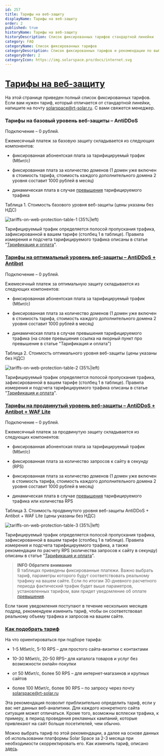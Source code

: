 ```yaml
---
id: 257
title: Тарифы на веб-защиту
displayName: Тарифы на веб-защиту
order: 2
published: true
historyName: Тарифы на веб-защиту
historyDescription: Список фиксированных тарифов стандартной линейки
category: FAQ
categoryName: Список фиксированных тарифов
categoryDescription: Список фиксированных тарифов и рекомендации по выбору
categoryOrder: 2
categoryIcon: https://img.solarspace.pro/docs/internet.svg
---
```


# [Тарифы на веб-защиту](tariffs-on-web-protection)


На этой странице приведен полный список фиксированных тарифов. Если вам нужен тариф, который отличается от стандартной линейки, напишите на почту solarspace@rt-solar.ru. С вами свяжется менеджер.

### Тарифы на базовый уровень веб-защиты – AntiDDoS

Подключение – 0 рублей.

Ежемесячный платеж за базовую защиту складывается из следующих компонентов:

- фиксированная абонентская плата за тарифицируемый трафик (Мбит/с) <br/>

- фиксированная плата за количество доменов (1 домен уже включен в стоимость тарифа, стоимость каждого дополнительного домена 2 уровня составит 1000 рублей в месяц) <br/>

- динамическая плата в случае [превышения]([256]) тарифицируемого трафика <br/>


Таблица 1. Стоимость базового уровня веб-защиты (цены указаны без НДС)

![tariffs-on-web-protection-table-1 (35%|left)](https://img.solarspace.pro/docs/tariffs-on-wp-table-1.jpg 'tariffs-on-web-protection-table-1')

Тарифицируемый трафик определяется полосой пропускания трафика, зафиксированной в вашем тарифе (столбец 1 в таблице). Правила измерения и подсчета тарифицируемого трафика описаны в статье "[Тарификация и оплата]([256])".  



### [Тарифы на оптимальный уровень веб-защиты – AntiDDoS + Antibot](tariffs-on-optimal-level-of-web-protection-antiddos-antibot)

Подключение – 0 рублей.

Ежемесячный платеж за оптимальную защиту складывается из следующих компонентов:

- фиксированная абонентская плата за тарифицируемый трафик (Мбит/с) <br/>

- фиксированная плата за количество доменов (1 домен уже включен в стоимость тарифа, стоимость каждого дополнительного домена 2 уровня составит 1000 рублей в месяц) <br/>

- динамическая плата в случае превышения тарифицируемого трафика (на слове превышения ссылка на якорный пункт про превышение в статье "Тарификация и оплата") <br/>


Таблица 2. Стоимость оптимального уровня веб-защиты (цены указаны без НДС)

![tariffs-on-web-protection-table-2 (35%|left)](https://img.solarspace.pro/docs/tariffs-on-wp-table-2.jpg 'tariffs-on-web-protection-table-2')

Тарифицируемый трафик определяется полосой пропускания трафика, зафиксированной в вашем тарифе (столбец 1 в таблице). Правила измерения и подсчета тарифицируемого трафика описаны в статье "[Тарификация и оплата]([256])".



### [Тарифы на продвинутый уровень веб-защиты – AntiDDoS + Antibot + WAF Lite](tariffs-on-advanced-level-of-web-protection-antiddos-antibot-waf)

Подключение – 0 рублей.

Ежемесячный платеж за продвинутую защиту складывается из следующих компонентов:

- фиксированная абонентская плата за тарифицируемый трафик (Мбит/с) <br/>

- фиксированная плата за количество запросов к сайту в секунду (RPS) <br/>

- фиксированная плата за количество доменов (1 домен уже включен в стоимость тарифа, стоимость каждого дополнительного домена 2 уровня составит 1000 рублей в месяц) <br/>

- динамическая плата в случае [превышения]([256]) тарифицируемого трафика или количества RPS <br/>


Таблица 3. Стоимость продвинутого уровня веб-защиты AntiDDoS + Antibot + WAF Lite (цены указаны без НДС)

![tariffs-on-web-protection-table-3 (35%|left)](https://img.solarspace.pro/docs/tariffs-on-wp-table-3.jpg 'tarffs-on-web-protection-table-3')

Тарифицируемый трафик определяется полосой пропускания трафика, зафиксированной в вашем тарифе (столбец 1 в таблице). Правила измерения и подсчета тарифицируемого трафика, а также рекомендации по расчету RPS (количества запросов к сайту в секунду) описаны в статье "[Тарификация и оплата]([256])".  

> **INFO**
> **Обратите внимание**  
> В таблицах приведены фиксированные платежи. Важно выбрать тариф, параметры которого будут соответствовать реальному трафику на вашем сайте. Если по итогам 30-дневного расчетного периода фактический трафик будет выше параметров, установленных тарифом, вам придет уведомление об оплате [превышения]([256]).

Если такие уведомления поступают в течение нескольких месяцев подряд, рекомендуем изменить тариф, чтобы он соответствовал реальному объему трафика и запросов на вашем сайте.  

### [Как подобрать тариф](how-to-coose-a-tariff)

На что ориентироваться при подборе тарифа:

- 1-5 Мбит/с, 5-10 RPS – для простого сайта-визитки с контактами <br/>

- 10-30 Мбит/с, 20-50 RPS– для каталога товаров и услуг без возможности онлайн-покупки <br/>

- от 50 Мбит/с, более 50 RPS – для интернет-магазинов и крупных сайтов <br/>

- более 100 Мбит/с, более 90 RPS – по запросу через почту solarspace@rt-solar.ru <br/>


Эта рекомендация позволит приблизительно определить тариф, если у вас нет данных веб-аналитики. Для каждого конкретного сайта ситуация может отличаться. Кроме того, возможны всплески трафика, к примеру, в период проведения рекламных кампаний, которые привлекают на сайт больше посетителей, чем обычно.  

Можно выбрать тариф по этой рекомендации, а далее на основе данных об использовании платформы Solar Space за 2-3 месяца при необходимости скорректировать его. Как изменить тариф, описано [здесь]([258]).